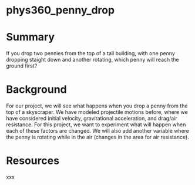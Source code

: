 # phys360_penny_drop

# Summary

If you drop two pennies from the top of a tall building, with one penny dropping staight down and another rotating, which penny will reach the ground first?


# Background

For our project, we will see what happens when you drop a penny from the top of a skyscraper. We have modeled projectile motions before, where we have considered initial velocity, gravitational acceleration, and drag/air resistance. For this project, we want to experiment what will happen when each of these factors are changed. We will also add another variable where the penny is rotating while in the air (changes in the area for air resistance).  


# Resources

xxx

